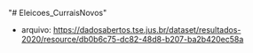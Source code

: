"# Eleicoes_CurraisNovos" 


- arquivo: https://dadosabertos.tse.jus.br/dataset/resultados-2020/resource/db0b6c75-dc82-48d8-b207-ba2b420ec58a